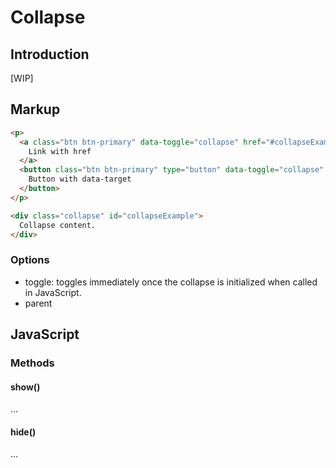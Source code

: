 # Collapse

## Introduction

[WIP]

## Markup

```html
<p>
  <a class="btn btn-primary" data-toggle="collapse" href="#collapseExample" aria-expanded="false" aria-controls="collapseExample">
    Link with href
  </a>
  <button class="btn btn-primary" type="button" data-toggle="collapse" data-target="#collapseExample" aria-expanded="false" aria-controls="collapseExample">
    Button with data-target
  </button>
</p>

<div class="collapse" id="collapseExample">
  Collapse content.
</div>
```

### Options

- toggle: toggles immediately once the collapse is initialized when called in JavaScript.
- parent

## JavaScript

### Methods

#### show()

...

#### hide()

...
